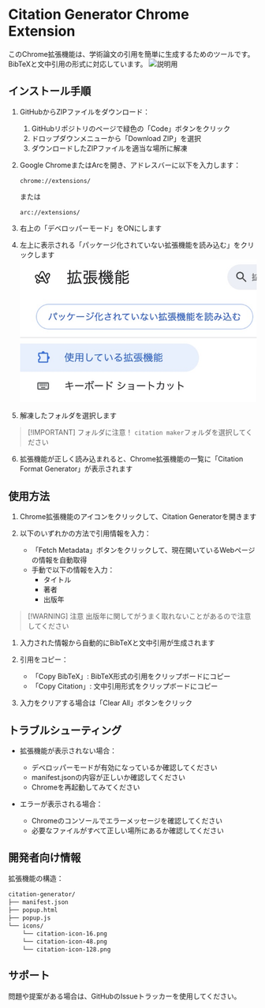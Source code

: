 # Citation Generator Chrome Extension

このChrome拡張機能は、学術論文の引用を簡単に生成するためのツールです。BibTeXと文中引用の形式に対応しています。
<img src="assets/説明用.gif" alt="説明用" width="500"/>

## インストール手順

1. GitHubからZIPファイルをダウンロード：
   1. GitHubリポジトリのページで緑色の「Code」ボタンをクリック
   2. ドロップダウンメニューから「Download ZIP」を選択
   3. ダウンロードしたZIPファイルを適当な場所に解凍

2. Google ChromeまたはArcを開き、アドレスバーに以下を入力します：
   ```
   chrome://extensions/
   ```

   または

   ```
   arc://extensions/
   ```

3. 右上の「デベロッパーモード」をONにします

4. 左上に表示される「パッケージ化されていない拡張機能を読み込む」をクリックします
   ![Image from Gyazo](assets/パッケージ化されていない.png)

5. 解凍したフォルダを選択します
> [!IMPORTANT] フォルダに注意！
> `citation maker`フォルダを選択してください
  
6. 拡張機能が正しく読み込まれると、Chrome拡張機能の一覧に「Citation Format Generator」が表示されます

## 使用方法

1. Chrome拡張機能のアイコンをクリックして、Citation Generatorを開きます

2. 以下のいずれかの方法で引用情報を入力：
   - 「Fetch Metadata」ボタンをクリックして、現在開いているWebページの情報を自動取得
   - 手動で以下の情報を入力：
     - タイトル
     - 著者
     - 出版年

> [!WARNING] 注意
> 出版年に関してがうまく取れないことがあるので注意してください

1. 入力された情報から自動的にBibTeXと文中引用が生成されます

2. 引用をコピー：
   - 「Copy BibTeX」: BibTeX形式の引用をクリップボードにコピー
   - 「Copy Citation」: 文中引用形式をクリップボードにコピー

3. 入力をクリアする場合は「Clear All」ボタンをクリック

## トラブルシューティング

- 拡張機能が表示されない場合：
  - デベロッパーモードが有効になっているか確認してください
  - manifest.jsonの内容が正しいか確認してください
  - Chromeを再起動してみてください

- エラーが表示される場合：
  - Chromeのコンソールでエラーメッセージを確認してください
  - 必要なファイルがすべて正しい場所にあるか確認してください

## 開発者向け情報

拡張機能の構造：
```
citation-generator/
├── manifest.json
├── popup.html
├── popup.js
└── icons/
    └── citation-icon-16.png
    └── citation-icon-48.png
    └── citation-icon-128.png
```

## サポート

問題や提案がある場合は、GitHubのIssueトラッカーを使用してください。